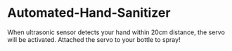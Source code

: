 # Automated-Hand-Sanitizer

When ultrasonic sensor detects your hand within 20cm distance, the servo will be activated. Attached the servo to your bottle to spray!

